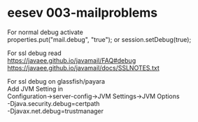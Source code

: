 # eesev 003-mailproblems
For normal debug activate  
properties.put("mail.debug", "true");  or  session.setDebug(true);


For ssl debug read  
https://javaee.github.io/javamail/FAQ#debug  
https://javaee.github.io/javamail/docs/SSLNOTES.txt  

For ssl debug on glassfish/payara  
Add JVM Setting in  
Configuration->server-config->JVM Settings->JVM Options  
-Djava.security.debug=certpath  
-Djavax.net.debug=trustmanager
